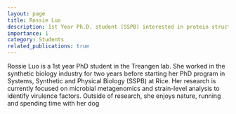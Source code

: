 ```yaml
---
layout: page
title: Rossie Luo
description: 1st Year Ph.D. student (SSPB) interested in protein structure prediction and multiple genome alignment
importance: 1
category: Students
related_publications: true
---
```


Rossie Luo is a 1st year PhD student in the Treangen lab. She worked in the synthetic biology industry for two years before starting her PhD program in Systems, Synthetic and Physical Biology (SSPB) at Rice. Her research is currently focused on microbial metagenomics and strain-level analysis to identify virulence factors. Outside of research, she enjoys nature, running and spending time with her dog
